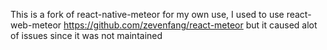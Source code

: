 This is a fork of react-native-meteor for my own use, I used to use react-web-meteor https://github.com/zevenfang/react-meteor but it caused alot of issues since it was not maintained
